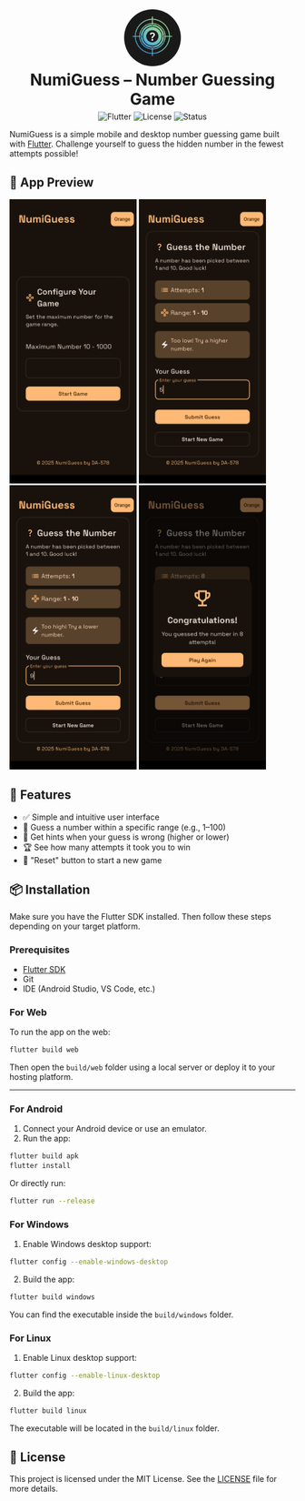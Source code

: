 <div align="center">
<img src="assets/icons//basic.png" style="border-radius: 50%; margin-bottom: -35px;" width="100" alt="Icon"/>
<h1 style="margin-bottom: 5px;">NumiGuess – Number Guessing Game</h1>
<div style="margin-bottom: 10px;">
    <img src="https://img.shields.io/badge/Flutter-Framework-blue" alt="Flutter">
    <img src="https://img.shields.io/github/license/your-username/numiguess" alt="License">
    <img src="https://img.shields.io/badge/status-dev-yellow" alt="Status">
</div>
</div>

NumiGuess is a simple mobile and desktop number guessing game built with [Flutter](https://flutter.dev). Challenge yourself to guess the hidden number in the fewest attempts possible!

## 📱 App Preview
<img src="screenshots/1.png" height="500" alt="Screenshot 1" />
<img src="screenshots/2.png" height="500" alt="Screenshot 2" />
<img src="screenshots/3.png" height="500" alt="Screenshot 3" />
<img src="screenshots/4.png" height="500" alt="Screenshot 4" />

## 🧠 Features

- ✅ Simple and intuitive user interface  
- 🔢 Guess a number within a specific range (e.g., 1–100)  
- 🎯 Get hints when your guess is wrong (higher or lower)  
- 🏆 See how many attempts it took you to win  
- 🔄 "Reset" button to start a new game  

## 📦 Installation

Make sure you have the Flutter SDK installed. Then follow these steps depending on your target platform.

### Prerequisites

- [Flutter SDK](https://flutter.dev/docs/get-started/install)
- Git
- IDE (Android Studio, VS Code, etc.)

### For Web

To run the app on the web:

```bash
flutter build web
```

Then open the `build/web` folder using a local server or deploy it to your hosting platform.

---

### For Android

1. Connect your Android device or use an emulator.
2. Run the app:

```bash
flutter build apk
flutter install
```

Or directly run:

```bash
flutter run --release
```

### For Windows

1. Enable Windows desktop support:

```bash
flutter config --enable-windows-desktop
```

2. Build the app:

```bash
flutter build windows
```

You can find the executable inside the `build/windows` folder.

### For Linux

1. Enable Linux desktop support:

```bash
flutter config --enable-linux-desktop
```

2. Build the app:

```bash
flutter build linux
```

The executable will be located in the `build/linux` folder.

## 📜 License

This project is licensed under the MIT License. See the [LICENSE](LICENSE) file for more details.